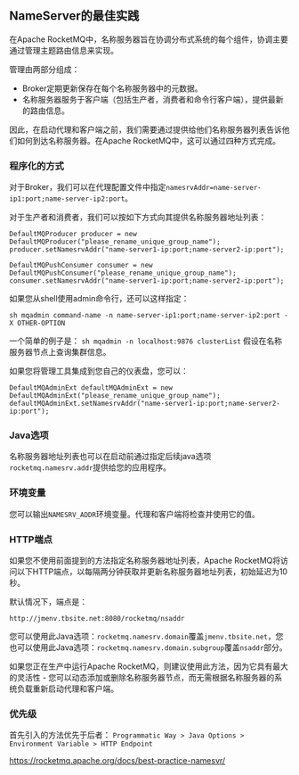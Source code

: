 ## NameServer的最佳实践

在Apache RocketMQ中，名称服务器旨在协调分布式系统的每个组件，协调主要通过管理主题路由信息来实现。

管理由两部分组成：

- Broker定期更新保存在每个名称服务器中的元数据。
- 名称服务器服务于客户端（包括生产者，消费者和命令行客户端），提供最新的路由信息。

因此，在启动代理和客户端之前，我们需要通过提供给他们名称服务器列表告诉他们如何到达名称服务器。在Apache RocketMQ中，这可以通过四种方式完成。

### 程序化的方式
对于Broker，我们可以在代理配置文件中指定`namesrvAddr=name-server-ip1:port;name-server-ip2:port`。

对于生产者和消费者，我们可以按如下方式向其提供名称服务器地址列表：
```
DefaultMQProducer producer = new DefaultMQProducer("please_rename_unique_group_name");
producer.setNamesrvAddr("name-server1-ip:port;name-server2-ip:port");

DefaultMQPushConsumer consumer = new DefaultMQPushConsumer("please_rename_unique_group_name");
consumer.setNamesrvAddr("name-server1-ip:port;name-server2-ip:port");
```
如果您从shell使用admin命令行，还可以这样指定：
```
sh mqadmin command-name -n name-server-ip1:port;name-server-ip2:port -X OTHER-OPTION
```
一个简单的例子是： `sh mqadmin -n localhost:9876 clusterList` 假设在名称服务器节点上查询集群信息。

如果您将管理工具集成到您自己的仪表盘，您可以：
```
DefaultMQAdminExt defaultMQAdminExt = new DefaultMQAdminExt("please_rename_unique_group_name");
defaultMQAdminExt.setNamesrvAddr("name-server1-ip:port;name-server2-ip:port");
```

### Java选项
名称服务器地址列表也可以在启动前通过指定后续java选项`rocketmq.namesrv.addr`提供给您的应用程序。

### 环境变量
您可以输出`NAMESRV_ADDR`环境变量。代理和客户端将检查并使用它的值。

### HTTP端点
如果您不使用前面提到的方法指定名称服务器地址列表，Apache RocketMQ将访问以下HTTP端点，以每隔两分钟获取并更新名称服务器地址列表，初始延迟为10秒。

默认情况下，端点是：
```
http://jmenv.tbsite.net:8080/rocketmq/nsaddr
```
您可以使用此Java选项：`rocketmq.namesrv.domain`覆盖`jmenv.tbsite.net`，您也可以使用此Java选项：`rocketmq.namesrv.domain.subgroup`覆盖`nsaddr`部分。

如果您正在生产中运行Apache RocketMQ，则建议使用此方法，因为它具有最大的灵活性 - 您可以动态添加或删除名称服务器节点，而无需根据名称服务器的系统负载重新启动代理和客户端。

### 优先级
首先引入的方法优先于后者： 
`Programmatic Way > Java Options > Environment Variable > HTTP Endpoint`

https://rocketmq.apache.org/docs/best-practice-namesvr/